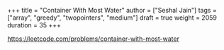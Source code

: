 +++
title = "Container With Most Water"
author = ["Seshal Jain"]
tags = ["array", "greedy", "twopointers", "medium"]
draft = true
weight = 2059
duration = 35
+++

<https://leetcode.com/problems/container-with-most-water>
